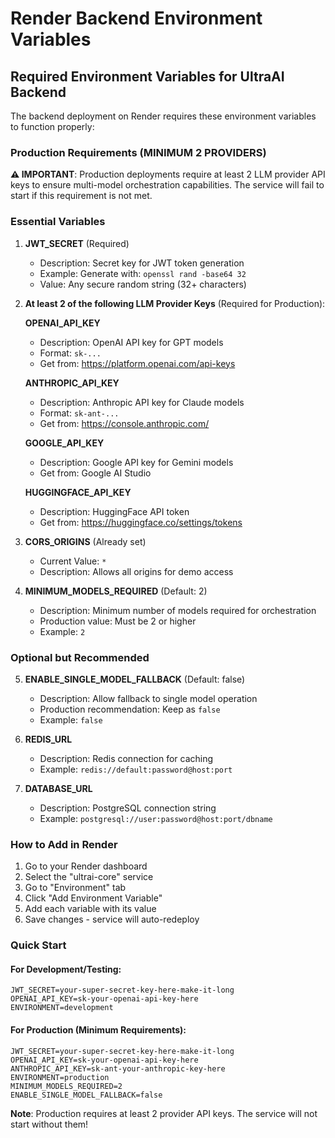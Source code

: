 # Render Backend Environment Variables

## Required Environment Variables for UltraAI Backend

The backend deployment on Render requires these environment variables to function properly:

### Production Requirements (MINIMUM 2 PROVIDERS)

**⚠️ IMPORTANT**: Production deployments require at least 2 LLM provider API keys to ensure multi-model orchestration capabilities. The service will fail to start if this requirement is not met.

### Essential Variables

1. **JWT_SECRET** (Required)
   - Description: Secret key for JWT token generation
   - Example: Generate with: `openssl rand -base64 32`
   - Value: Any secure random string (32+ characters)

2. **At least 2 of the following LLM Provider Keys** (Required for Production):
   
   **OPENAI_API_KEY**
   - Description: OpenAI API key for GPT models
   - Format: `sk-...`
   - Get from: https://platform.openai.com/api-keys
   
   **ANTHROPIC_API_KEY**
   - Description: Anthropic API key for Claude models
   - Format: `sk-ant-...`
   - Get from: https://console.anthropic.com/
   
   **GOOGLE_API_KEY**
   - Description: Google API key for Gemini models
   - Get from: Google AI Studio
   
   **HUGGINGFACE_API_KEY**
   - Description: HuggingFace API token
   - Get from: https://huggingface.co/settings/tokens

3. **CORS_ORIGINS** (Already set)
   - Current Value: `*`
   - Description: Allows all origins for demo access

4. **MINIMUM_MODELS_REQUIRED** (Default: 2)
   - Description: Minimum number of models required for orchestration
   - Production value: Must be 2 or higher
   - Example: `2`

### Optional but Recommended

5. **ENABLE_SINGLE_MODEL_FALLBACK** (Default: false)
   - Description: Allow fallback to single model operation
   - Production recommendation: Keep as `false`
   - Example: `false`

6. **REDIS_URL**
   - Description: Redis connection for caching
   - Example: `redis://default:password@host:port`

7. **DATABASE_URL** 
   - Description: PostgreSQL connection string
   - Example: `postgresql://user:password@host:port/dbname`

### How to Add in Render

1. Go to your Render dashboard
2. Select the "ultrai-core" service
3. Go to "Environment" tab
4. Click "Add Environment Variable"
5. Add each variable with its value
6. Save changes - service will auto-redeploy

### Quick Start

#### For Development/Testing:
```
JWT_SECRET=your-super-secret-key-here-make-it-long
OPENAI_API_KEY=sk-your-openai-api-key-here
ENVIRONMENT=development
```

#### For Production (Minimum Requirements):
```
JWT_SECRET=your-super-secret-key-here-make-it-long
OPENAI_API_KEY=sk-your-openai-api-key-here
ANTHROPIC_API_KEY=sk-ant-your-anthropic-key-here
ENVIRONMENT=production
MINIMUM_MODELS_REQUIRED=2
ENABLE_SINGLE_MODEL_FALLBACK=false
```

**Note**: Production requires at least 2 provider API keys. The service will not start without them!